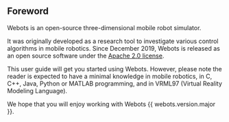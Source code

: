 ## Foreword

Webots is an open-source three-dimensional mobile robot simulator.

It was originally developed as a research tool to investigate various control algorithms in mobile robotics.
Since December 2019, Webots is released as an open source software under the [Apache 2.0 license](https://www.apache.org/licenses/LICENSE-2.0).

This user guide will get you started using Webots.
However, please note the reader is expected to have a minimal knowledge in mobile robotics, in C, C++, Java, Python or MATLAB programming, and in VRML97 (Virtual Reality Modeling Language).

We hope that you will enjoy working with Webots {{ webots.version.major }}.
